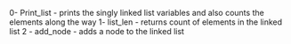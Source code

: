 0- Print_list - prints the singly linked list variables and also counts the elements along the way
1- list_len - returns count of elements in the linked list
2 - add_node - adds a node to the linked list

